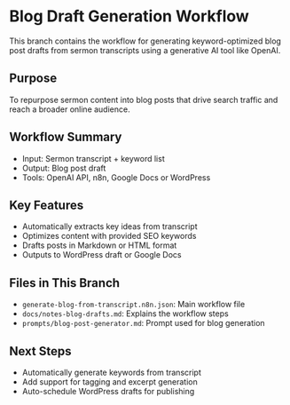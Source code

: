 # Blog Draft Generation Workflow

This branch contains the workflow for generating keyword-optimized blog post drafts from sermon transcripts using a generative AI tool like OpenAI.

## Purpose

To repurpose sermon content into blog posts that drive search traffic and reach a broader online audience.

## Workflow Summary

- Input: Sermon transcript + keyword list
- Output: Blog post draft
- Tools: OpenAI API, n8n, Google Docs or WordPress

## Key Features

- Automatically extracts key ideas from transcript
- Optimizes content with provided SEO keywords
- Drafts posts in Markdown or HTML format
- Outputs to WordPress draft or Google Docs

## Files in This Branch

- `generate-blog-from-transcript.n8n.json`: Main workflow file
- `docs/notes-blog-drafts.md`: Explains the workflow steps
- `prompts/blog-post-generator.md`: Prompt used for blog generation

## Next Steps

- Automatically generate keywords from transcript
- Add support for tagging and excerpt generation
- Auto-schedule WordPress drafts for publishing
